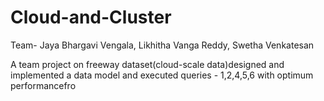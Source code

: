 # Cloud-and-Cluster
Team- Jaya Bhargavi Vengala, Likhitha Vanga Reddy, Swetha Venkatesan

A team project on freeway dataset(cloud-scale data)designed and implemented a data model and executed queries - 1,2,4,5,6 with optimum performancefro

